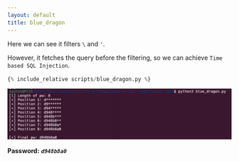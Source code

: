 ```yaml
---
layout: default
title: blue_dragon
---
```


Here we can see it filters `\` and `'`.

However, it fetches the query before the filtering, so we can achieve `Time based SQL Injection`.

```python
{% include_relative scripts/blue_dragon.py %}
```

![FINAL](./images/blue_dragon_FINAL.png)

**Password:** ***`d948b8a0`*** 
